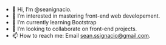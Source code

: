 - 👋 Hi, I’m @seanignacio.
- 👀 I’m interested in mastering front-end web developement.
- 🌱 I’m currently learning Bootstrap
- 💞️ I’m looking to collaborate on front-end projects.
- 📫 How to reach me: Email sean.ssignacio@gmail.com.

<!---
seanignacio/seanignacio is a ✨ special ✨ repository because its `README.md` (this file) appears on your GitHub profile.
You can click the Preview link to take a look at your changes.
--->
